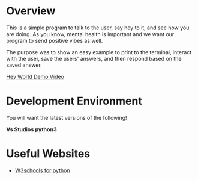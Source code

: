 # Overview

This is a simple program to talk to the user, say hey to it, and see how you are doing. As you know, mental health is important and we want our program to send positive vibes as well. 

The purpose was to show an easy example to print to the terminal, interact with the user, save the users' answers, and then respond based on the saved answer. 



[Hey World Demo Video](https://youtu.be/aBGKkPQEppA)

# Development Environment

You will want the latest versions of the following!

**Vs Studios**
**python3**

# Useful Websites

* [W3schools for python](https://www.w3schools.com/python/default.asp)
